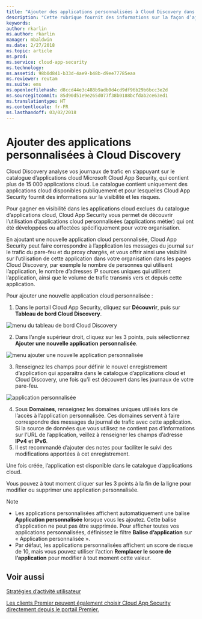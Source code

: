 ```yaml
---
title: "Ajouter des applications personnalisées à Cloud Discovery dans Cloud App Security | Microsoft Docs"
description: "Cette rubrique fournit des informations sur la façon d’ajouter des applications personnalisées à Cloud Discovery dans Cloud App Security pour surveiller le Shadow IT."
keywords: 
author: rkarlin
ms.author: rkarlin
manager: mbaldwin
ms.date: 2/27/2018
ms.topic: article
ms.prod: 
ms.service: cloud-app-security
ms.technology: 
ms.assetid: 98b0d841-b33d-4ae9-b48b-d9ee77785eaa
ms.reviewer: reutam
ms.suite: ems
ms.openlocfilehash: d8ccd44e3c488b9adb0d4cd9df96b29b6bcc3e2d
ms.sourcegitcommit: 85d90d51e9e265d077f38b0188bcfdab2ce63ed1
ms.translationtype: HT
ms.contentlocale: fr-FR
ms.lasthandoff: 03/02/2018
---
```

# <a name="add-custom-apps-to-cloud-discovery"></a>Ajouter des applications personnalisées à Cloud Discovery
    
Cloud Discovery analyse vos journaux de trafic en s’appuyant sur le catalogue d’applications cloud Microsoft Cloud App Security, qui contient plus de 15 000 applications cloud. Le catalogue contient uniquement des applications cloud disponibles publiquement et pour lesquelles Cloud App Security fournit des informations sur la visibilité et les risques.

Pour gagner en visibilité dans les applications cloud exclues du catalogue d’applications cloud, Cloud App Security vous permet de découvrir l’utilisation d’applications cloud personnalisées (applications métier) qui ont été développées ou affectées spécifiquement pour votre organisation.

En ajoutant une nouvelle application cloud personnalisée, Cloud App Security peut faire correspondre à l’application les messages du journal sur le trafic du pare-feu et du proxy chargés, et vous offrir ainsi une visibilité sur l’utilisation de cette application dans votre organisation dans les pages Cloud Discovery, par exemple le nombre de personnes qui utilisent l’application, le nombre d’adresses IP sources uniques qui utilisent l’application, ainsi que le volume de trafic transmis vers et depuis cette application. 

Pour ajouter une nouvelle application cloud personnalisée :

1.  Dans le portail Cloud App Security, cliquez sur **Découvrir**, puis sur **Tableau de bord Cloud Discovery**. 
  
 ![menu du tableau de bord Cloud Discovery](./media/cloud-discovery-dashboard-menu.png)

2.  Dans l’angle supérieur droit, cliquez sur les 3 points, puis sélectionnez **Ajouter une nouvelle application personnalisée**. 

 ![menu ajouter une nouvelle application personnalisée](./media/add-custom-app-menu.png)

3.  Renseignez les champs pour définir le nouvel enregistrement d’application qui apparaîtra dans le catalogue d’applications cloud et Cloud Discovery, une fois qu’il est découvert dans les journaux de votre pare-feu.

  ![application personnalisée](./media/add-custom-app.png)

4. Sous **Domaines**, renseignez les domaines uniques utilisés lors de l’accès à l’application personnalisée. Ces domaines servent à faire correspondre des messages du journal de trafic avec cette application. Si la source de données que vous utilisez ne contient pas d’informations sur l’URL de l’application, veillez à renseigner les champs d’adresse **IPv4** et **IPv6**.
4.  Il est recommandé d’ajouter des notes pour faciliter le suivi des modifications apportées à cet enregistrement.

Une fois créée, l’application est disponible dans le catalogue d’applications cloud.

Vous pouvez à tout moment cliquer sur les 3 points à la fin de la ligne pour modifier ou supprimer une application personnalisée.

>[!NOTE]
> - Les applications personnalisées affichent automatiquement une balise **Application personnalisée** lorsque vous les ajoutez. Cette balise d’application ne peut pas être supprimée.
Pour afficher toutes vos applications personnalisées, définissez le filtre **Balise d’application** sur « Application personnalisée ». 
> - Par défaut, les applications personnalisées affichent un score de risque de 10, mais vous pouvez utiliser l’action **Remplacer le score de l’application** pour modifier à tout moment cette valeur.

  
## <a name="see-also"></a>Voir aussi  
[Stratégies d’activité utilisateur](user-activity-policies.md)   

[Les clients Premier peuvent également choisir Cloud App Security directement depuis le portail Premier.](https://premier.microsoft.com/)  
  
  